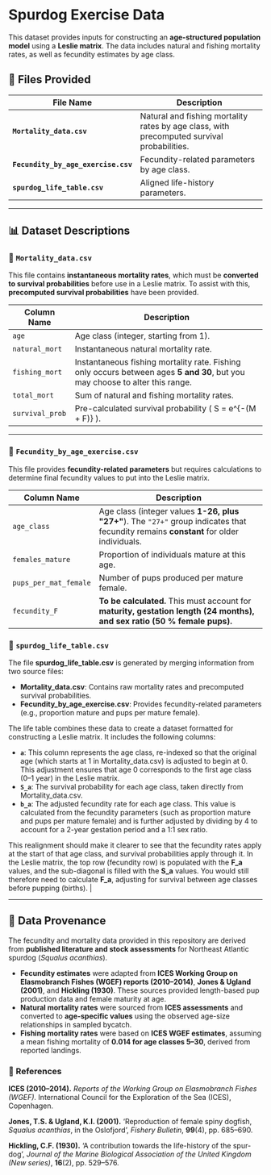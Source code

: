 # Spurdog Exercise Data

This dataset provides inputs for constructing an **age-structured population model** using a **Leslie matrix**. The data includes natural and fishing mortality rates, as well as fecundity estimates by age class.

## 📂 Files Provided
| File Name                     | Description |
|--------------------------------|-------------|
| **`Mortality_data.csv`**       | Natural and fishing mortality rates by age class, with precomputed survival probabilities. |
| **`Fecundity_by_age_exercise.csv`** | Fecundity-related parameters by age class. |
| **`spurdog_life_table.csv`** | Aligned life-history parameters. |

---

## 📊 Dataset Descriptions

### 🔹 `Mortality_data.csv`
This file contains **instantaneous mortality rates**, which must be **converted to survival probabilities** before use in a Leslie matrix. To assist with this, **precomputed survival probabilities** have been provided.

| Column Name   | Description |
|--------------|-------------|
| `age`        | Age class (integer, starting from 1). |
| `natural_mort` | Instantaneous natural mortality rate. |
| `fishing_mort` | Instantaneous fishing mortality rate. Fishing only occurs between ages **5 and 30**, but you may choose to alter this range. |
| `total_mort` | Sum of natural and fishing mortality rates. |
| `survival_prob` | Pre-calculated survival probability \( S = e^{-(M + F)} \). |

---

### 🔹 `Fecundity_by_age_exercise.csv`
This file provides **fecundity-related parameters** but requires calculations to determine final fecundity values to put into the Leslie matrix.

| Column Name           | Description |
|-----------------------|-------------|
| `age_class`          | Age class (integer values **1-26, plus "27+"**). The `"27+"` group indicates that fecundity remains **constant** for older individuals. |
| `females_mature`     | Proportion of individuals mature at this age. |
| `pups_per_mat_female` | Number of pups produced per mature female. |
| `fecundity_F`        | **To be calculated.** This must account for **maturity, gestation length (24 months), and sex ratio (50 % female pups).** |

### 🔹 `spurdog_life_table.csv`

The file **spurdog_life_table.csv** is generated by merging information from two source files:
- **Mortality_data.csv**: Contains raw mortality rates and precomputed survival probabilities.
- **Fecundity_by_age_exercise.csv**: Provides fecundity-related parameters (e.g., proportion mature and pups per mature female).

The life table combines these data to create a dataset formatted for constructing a Leslie matrix. It includes the following columns:

- **`a`**: This column represents the age class, re-indexed so that the original age (which starts at 1 in Mortality_data.csv) is adjusted to begin at 0. This adjustment ensures that age 0 corresponds to the first age class (0–1 year) in the Leslie matrix.
- **`S_a`**: The survival probability for each age class, taken directly from Mortality_data.csv.
- **`b_a`**: The adjusted fecundity rate for each age class. This value is calculated from the fecundity parameters (such as proportion mature and pups per mature female) and is further adjusted by dividing by 4 to account for a 2-year gestation period and a 1:1 sex ratio.

This realignment should make it clearer to see that the fecundity rates apply at the start of that age class, and survival probabilities apply through it. In the Leslie matrix, the top row (fecundity row) is populated with the **F_a** values, and the sub-diagonal is filled with the **S_a** values. You would still therefore need to calculate **F_a**, adjusting for survival between age classes before pupping (births). |

---
## 📌 Data Provenance  

The fecundity and mortality data provided in this repository are derived from **published literature and stock assessments** for Northeast Atlantic spurdog (*Squalus acanthias*).  

- **Fecundity estimates** were adapted from **ICES Working Group on Elasmobranch Fishes (WGEF) reports (2010–2014)**, **Jones & Ugland (2001)**, and **Hickling (1930)**. These sources provided length-based pup production data and female maturity at age.  
- **Natural mortality rates** were sourced from **ICES assessments** and converted to **age-specific values** using the observed age-size relationships in sampled bycatch.  
- **Fishing mortality rates** were based on **ICES WGEF estimates**, assuming a mean fishing mortality of **0.014 for age classes 5–30**, derived from reported landings.  

### 📖 References  

**ICES (2010–2014).** *Reports of the Working Group on Elasmobranch Fishes (WGEF).* International Council for the Exploration of the Sea (ICES), Copenhagen.  

**Jones, T.S. & Ugland, K.I. (2001).** ‘Reproduction of female spiny dogfish, *Squalus acanthias*, in the Oslofjord’, *Fishery Bulletin*, **99**(4), pp. 685–690.  

**Hickling, C.F. (1930).** ‘A contribution towards the life-history of the spur-dog’, *Journal of the Marine Biological Association of the United Kingdom (New series)*, **16**(2), pp. 529–576.  
